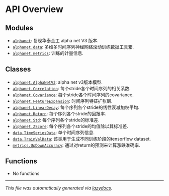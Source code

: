 <!-- markdownlint-disable -->

# API Overview

## Modules

- [`alphanet`](./alphanet.md#module-alphanet): 复现华泰金工 alpha net V3 版本.
- [`alphanet.data`](./alphanet.data.md#module-alphanetdata): 多维多时间序列神经网络滚动训练数据工具箱.
- [`alphanet.metrics`](./alphanet.metrics.md#module-alphanetmetrics): 训练的计量信息.

## Classes

- [`alphanet.AlphaNetV3`](./alphanet.md#class-alphanetv3): alpha net v3版本模型.
- [`alphanet.Correlation`](./alphanet.md#class-correlation): 每个stride各个时间序列的相关系数.
- [`alphanet.Covariance`](./alphanet.md#class-covariance): 每个stride各个时间序列的covariance.
- [`alphanet.FeatureExpansion`](./alphanet.md#class-featureexpansion): 时间序列特征扩张层.
- [`alphanet.LinearDecay`](./alphanet.md#class-lineardecay): 每个序列各个stride的线性衰减加权平均.
- [`alphanet.Return`](./alphanet.md#class-return): 每个序列各个stride的回报率.
- [`alphanet.Std`](./alphanet.md#class-std): 每个序列各个stride的标准差.
- [`alphanet.ZScore`](./alphanet.md#class-zscore): 每个序列各个stride的均值除以其标准差.
- [`data.TimeSeriesData`](./alphanet.data.md#class-timeseriesdata): 单个时间序列信息.
- [`data.TrainValData`](./alphanet.data.md#class-trainvaldata): 该类用于生成不同训练阶段的tensorflow dataset.
- [`metrics.UpDownAccuracy`](./alphanet.metrics.md#class-updownaccuracy): 通过对return的预测来计算涨跌准确率.

## Functions

- No functions


---

_This file was automatically generated via [lazydocs](https://github.com/ml-tooling/lazydocs)._
